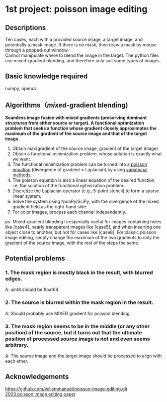 # 1st project: poisson image editing

## Descriptions
Ten cases, each with a provided source image, a target image, and potentially a mask image. If there is no mask, then draw a mask by mouse through a popped-out window.  
Cannot manipulate where to blend the image in the target. The python files use mixed-gradient blending, and therefore only suit some types of images.

## Basic knowledge required
numpy, opencv  

## Algorithms（*mixed*-gradient blending)
**Seamless image fusion with mixed gradients (preserving dominant structures from either source or target). A functional optimization problem that seeks a function whose gradient closely approximates the maximum of the gradient of the source image and that of the target image.**  
1. Obtain max(gradient of the source image, gradient of the target image)  
2. Obtain a functional minimization problem, whose solution is exactly what we want.  
3. The functional minimization problem can be turned into a [poisson equation](https://en.wikipedia.org/wiki/Poisson%27s_equation) (divergence of gradient = Laplacian) by using [variational methods](https://en.wikipedia.org/wiki/Variational_method_(quantum_mechanics)).  
4. The poisson equation is also a linear equation of the desired function, i.e. the solution of the functional optimization problem.  
5. Discretize the Laplacian operator (e.g., 5-point stencil) to form a sparse linear system.
6. Solve the system using NumPy/SciPy, with the divergence of the mixed gradient field as the right-hand side.
7. For color images, process each channel independently.

ps. Mixed-gradient blending is especially useful for images containing holes like [case4], nearly transparent images like [case5], and when inserting one object close to another, but not for cases like [case8]. For classic poisson image editing, simply change the maximum of the two gradients to only the gradient of the source image, with the rest of the steps the same.

## Potential problems
### 1. The mask region is mostly black in the result, with blurred edges.
A: uint8 should be float64
### 2. The source is blurred within the mask region in the result.
A: Should probably use MIXED gradient for poisson blending.
### 3. The mask region seems to be in the middle (or any other position) of the source, but it turns out that the ultimate position of processed source image is not and even seems arbitrary.
A: The source image and the target image should be processed to align with each other.

## Acknowledgements
https://github.com/willemmanuel/poisson-image-editing.git  
[2003 poisson image editing paper](https://github.com/Echoooggu/CV_selfLearn/blob/main/poisson_image_editing/2003%20poisson%20image%20editing.pdf)
